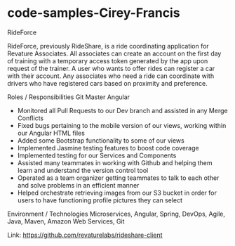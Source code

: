 # code-samples-Cirey-Francis
RideForce

RideForce, previously RideShare, is a ride coordinating application for Revature Associates. All associates can create an account on the first day of training with a temporary access token generated by the app upon request of the trainer. A user who wants to offer rides can register a car with their account. Any associates who need a ride can coordinate with drivers who have registered cars based on proximity and preference.

Roles / Responsibilities
Git Master Angular

- Monitored all Pull Requests to our Dev branch and assisted in any Merge Conflicts
- Fixed bugs pertaining to the mobile version of our views, working within our Angular HTML files
- Added some Bootstrap functionality to some of our views 
- Implemented Jasmine testing features to boost code coverage 
- Implemented testing for our Services and Components 
- Assisted many teammates in working with Github and helping them learn and understand the version control tool
- Operated as a team organizer getting teammates to talk to each other and solve problems in an efficient manner 
- Helped orchestrate retrieving images from our S3 bucket in order for users to have functioning profile pictures they can select 

Environment / Technologies
Microservices, Angular, Spring, DevOps, Agile, Java, Maven, Amazon Web Services, Git

Link: https://github.com/revaturelabs/rideshare-client
